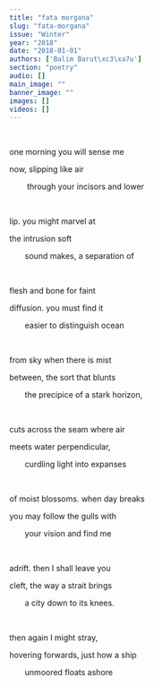 ```yaml
---
title: "fata morgana"
slug: "fata-morgana"
issue: "Winter"
year: "2018"
date: "2018-01-01"
authors: ['Balim Barut\xc3\xa7u']
section: "poetry"
audio: []
main_image: ""
banner_image: ""
images: []
videos: []
---
```

 

 one morning you will sense me 

 now, slipping like air

         through your incisors and lower

  

 lip. you might marvel at

 the intrusion soft 

        sound makes, a separation of

  

 flesh and bone for faint

 diffusion. you must find it

        easier to distinguish ocean

  

 from sky when there is mist

 between, the sort that blunts

        the precipice of a stark horizon,

  

 cuts across the seam where air 

 meets water perpendicular,

        curdling light into expanses

  

 of moist blossoms. when day breaks

 you may follow the gulls with

        your vision and find me

  

 adrift. then I shall leave you

 cleft, the way a strait brings 

        a city down to its knees.

  

 then again I might stray,

 hovering forwards, just how a ship

        unmoored floats ashore

  

  

